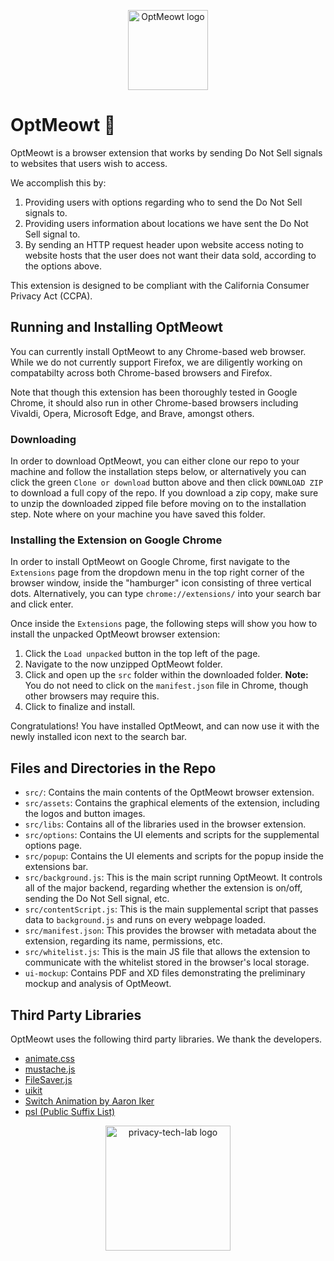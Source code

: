 <p align="center">
  <img src="https://github.com/privacy-tech-lab/privacy-rights-platform-browser-extension/blob/master/src/assets/cat-w-text/optmeow-logo-circle.png" width="128px" height="128px" title="OptMeowt logo">
<p>

# OptMeowt 🐾

OptMeowt is a browser extension that works by sending Do Not Sell signals to websites that users wish to access. 

We accomplish this by:
1) Providing users with options regarding who to send the Do Not Sell signals to. 
2) Providing users information about locations we have sent the Do Not Sell signal to. 
3) By sending an HTTP request header upon website access noting to website hosts that the user does not want their data sold, according to the options above.

This extension is designed to be compliant with the California Consumer Privacy Act (CCPA). 

## Running and Installing OptMeowt

You can currently install OptMeowt to any Chrome-based web browser. While we do not currently support Firefox, we are diligently working on compatabilty across both Chrome-based browsers and Firefox. 

Note that though this extension has been thoroughly tested in Google Chrome, it should also run in other Chrome-based browsers including Vivaldi, Opera, Microsoft Edge, and Brave, amongst others. 

### Downloading

In order to download OptMeowt, you can either clone our repo to your machine and follow the installation steps below, or alternatively you can click the green `Clone or download` button above and then click `DOWNLOAD ZIP` to download a full copy of the repo. If you download a zip copy, make sure to unzip the downloaded zipped file before moving on to the installation step. Note where on your machine you have saved this folder. 

### Installing the Extension on Google Chrome

In order to install OptMeowt on Google Chrome, first navigate to the `Extensions` page from the dropdown menu in the top right corner of the browser window, inside the "hamburger" icon consisting of three vertical dots. Alternatively, you can type `chrome://extensions/` into your search bar and click enter. 

Once inside the `Extensions` page, the following steps will show you how to install the unpacked OptMeowt browser extension:
1) Click the `Load unpacked` button in the top left of the page.
2) Navigate to the now unzipped OptMeowt folder. 
3) Click and open up the `src` folder within the downloaded folder.
**Note:** You do not need to click on the `manifest.json` file in Chrome, though other browsers may require this. 
4) Click to finalize and install.

Congratulations! You have installed OptMeowt, and can now use it with the newly installed icon next to the search bar. 

## Files and Directories in the Repo

- `src/`: Contains the main contents of the OptMeowt browser extension. 
- `src/assets`: Contains the graphical elements of the extension, including the logos and button images. 
- `src/libs`: Contains all of the libraries used in the browser extension. 
- `src/options`: Contains the UI elements and scripts for the supplemental options page. 
- `src/popup`: Contains the UI elements and scripts for the popup inside the extensions bar. 
- `src/background.js`: This is the main script running OptMeowt. It controls all of the major backend, regarding whether the extension is on/off, sending the Do Not Sell signal, etc. 
- `src/contentScript.js`: This is the main supplemental script that passes data to `background.js` and runs on every webpage loaded.
- `src/manifest.json`: This provides the browser with metadata about the extension, regarding its name, permissions, etc. 
- `src/whitelist.js`: This is the main JS file that allows the extension to communicate with the whitelist stored in the browser's local storage. 
- `ui-mockup`: Contains PDF and XD files demonstrating the preliminary mockup and analysis of OptMeowt.

## Third Party Libraries

OptMeowt uses the following third party libraries. We thank the developers.
- [animate.css](https://github.com/animate-css/animate.css)
- [mustache.js](https://github.com/janl/mustache.js)
- [FileSaver.js](https://github.com/eligrey/FileSaver.js)
- [uikit](https://github.com/uikit/uikit)
- [Switch Animation by Aaron Iker](https://codepen.io/aaroniker/pen/oaQdQZ)
- [psl (Public Suffix List)](https://github.com/lupomontero/psl)

<p align="center">
  <img src="https://github.com/privacy-tech-lab/privacy-tech-lab.github.io/blob/master/images/plt_logo.png" width="200px" height="200px" title="privacy-tech-lab logo">
<p>
